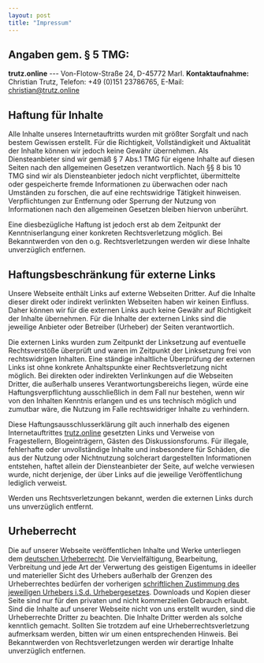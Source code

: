 ```yaml
---
layout: post
title: "Impressum"
---
```

## Angaben gem. § 5 TMG:

**trutz.online** --- Von-Flotow-Straße 24, D-45772 Marl. **Kontaktaufnahme:** Christian Trutz, Telefon: +49 (0)151 23786765, E-Mail: christian@trutz.online

## Haftung für Inhalte

Alle Inhalte unseres Internetauftritts wurden mit größter Sorgfalt und nach bestem Gewissen erstellt. Für die Richtigkeit, Vollständigkeit und Aktualität der Inhalte können wir jedoch keine Gewähr übernehmen. Als Diensteanbieter sind wir gemäß § 7 Abs.1 TMG für eigene Inhalte auf diesen Seiten nach den allgemeinen Gesetzen verantwortlich. Nach §§ 8 bis 10 TMG sind wir als Diensteanbieter jedoch nicht verpflichtet, übermittelte oder gespeicherte fremde Informationen zu überwachen oder nach Umständen zu forschen, die auf eine rechtswidrige Tätigkeit hinweisen. Verpflichtungen zur Entfernung oder Sperrung der Nutzung von Informationen nach den allgemeinen Gesetzen bleiben hiervon unberührt.

Eine diesbezügliche Haftung ist jedoch erst ab dem Zeitpunkt der Kenntniserlangung einer konkreten Rechtsverletzung möglich. Bei Bekanntwerden von den o.g. Rechtsverletzungen werden wir diese Inhalte unverzüglich entfernen.

## Haftungsbeschränkung für externe Links

Unsere Webseite enthält Links auf externe Webseiten Dritter. Auf die Inhalte dieser direkt oder indirekt verlinkten Webseiten haben wir keinen Einfluss. Daher können wir für die externen Links auch keine Gewähr auf Richtigkeit der Inhalte übernehmen. Für die Inhalte der externen Links sind die jeweilige Anbieter oder Betreiber (Urheber) der Seiten verantwortlich.

Die externen Links wurden zum Zeitpunkt der Linksetzung auf eventuelle Rechtsverstöße überprüft und waren im Zeitpunkt der Linksetzung frei von rechtswidrigen Inhalten. Eine ständige inhaltliche Überprüfung der externen Links ist ohne konkrete Anhaltspunkte einer Rechtsverletzung nicht möglich. Bei direkten oder indirekten Verlinkungen auf die Webseiten Dritter, die außerhalb unseres Verantwortungsbereichs liegen, würde eine Haftungsverpflichtung ausschließlich in dem Fall nur bestehen, wenn wir von den Inhalten Kenntnis erlangen und es uns technisch möglich und zumutbar wäre, die Nutzung im Falle rechtswidriger Inhalte zu verhindern.

Diese Haftungsausschlusserklärung gilt auch innerhalb des eigenen Internetauftrittes [trutz.online](https://trutz.online) gesetzten Links und Verweise von Fragestellern, Blogeinträgern, Gästen des Diskussionsforums. Für illegale, fehlerhafte oder unvollständige Inhalte und insbesondere für Schäden, die aus der Nutzung oder Nichtnutzung solcherart dargestellten Informationen entstehen, haftet allein der Diensteanbieter der Seite, auf welche verwiesen wurde, nicht derjenige, der über Links auf die jeweilige Veröffentlichung lediglich verweist.

Werden uns Rechtsverletzungen bekannt, werden die externen Links durch uns unverzüglich entfernt.

## Urheberrecht

Die auf unserer Webseite veröffentlichen Inhalte und Werke unterliegen dem [deutschen Urheberrecht](http://www.gesetze-im-internet.de/bundesrecht/urhg/gesamt.pdf). Die Vervielfältigung, Bearbeitung, Verbreitung und jede Art der Verwertung des geistigen Eigentums in ideeller und materieller Sicht des Urhebers außerhalb der Grenzen des Urheberrechtes bedürfen der vorherigen [schriftlichen Zustimmung des jeweiligen Urhebers i.S.d. Urhebergesetzes](http://www.gesetze-im-internet.de/bundesrecht/urhg/gesamt.pdf). Downloads und Kopien dieser Seite sind nur für den privaten und nicht kommerziellen Gebrauch erlaubt. Sind die Inhalte auf unserer Webseite nicht von uns erstellt wurden, sind die Urheberrechte Dritter zu beachten. Die Inhalte Dritter werden als solche kenntlich gemacht. Sollten Sie trotzdem auf eine Urheberrechtsverletzung aufmerksam werden, bitten wir um einen entsprechenden Hinweis. Bei Bekanntwerden von Rechtsverletzungen werden wir derartige Inhalte unverzüglich entfernen.
